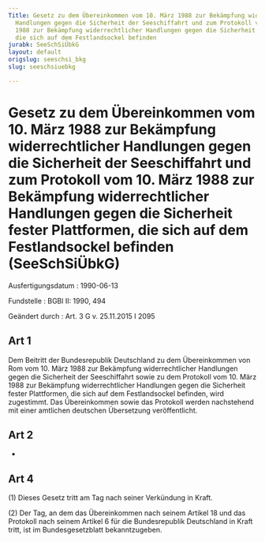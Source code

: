 ```yaml
---
Title: Gesetz zu dem Übereinkommen vom 10. März 1988 zur Bekämpfung widerrechtlicher
  Handlungen gegen die Sicherheit der Seeschiffahrt und zum Protokoll vom 10. März
  1988 zur Bekämpfung widerrechtlicher Handlungen gegen die Sicherheit fester Plattformen,
  die sich auf dem Festlandsockel befinden
jurabk: SeeSchSiÜbkG
layout: default
origslug: seeschsi_bkg
slug: seeschsiuebkg

---
```


# Gesetz zu dem Übereinkommen vom 10. März 1988 zur Bekämpfung widerrechtlicher Handlungen gegen die Sicherheit der Seeschiffahrt und zum Protokoll vom 10. März 1988 zur Bekämpfung widerrechtlicher Handlungen gegen die Sicherheit fester Plattformen, die sich auf dem Festlandsockel befinden (SeeSchSiÜbkG)

Ausfertigungsdatum
:   1990-06-13

Fundstelle
:   BGBl II: 1990, 494

Geändert durch
:   Art. 3 G v. 25.11.2015 I 2095



## Art 1

Dem Beitritt der Bundesrepublik Deutschland zu dem Übereinkommen von Rom vom 10. März 1988 zur Bekämpfung widerrechtlicher Handlungen gegen die Sicherheit der Seeschiffahrt sowie zu dem Protokoll vom 10. März 1988 zur Bekämpfung widerrechtlicher Handlungen gegen die Sicherheit fester Plattformen, die sich auf dem Festlandsockel befinden, wird zugestimmt. Das Übereinkommen sowie das Protokoll werden nachstehend mit einer amtlichen deutschen Übersetzung veröffentlicht.


## Art 2

-


## Art 4

(1) Dieses Gesetz tritt am Tag nach seiner Verkündung in Kraft.

(2) Der Tag, an dem das Übereinkommen nach seinem Artikel 18 und das Protokoll nach seinem Artikel 6 für die Bundesrepublik Deutschland in Kraft tritt, ist im Bundesgesetzblatt bekanntzugeben.

